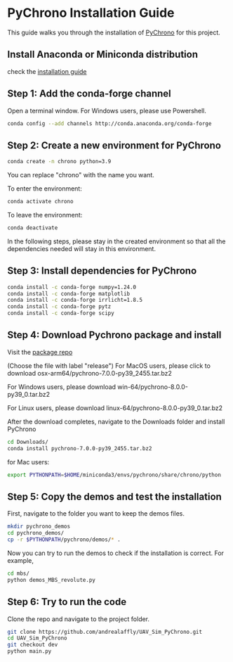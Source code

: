 # PyChrono Installation Guide

This guide walks you through the installation of [PyChrono](https://projectchrono.org/) for this project.


## Install Anaconda or Miniconda distribution

check the [installation guide](https://www.anaconda.com/docs/getting-started/miniconda/install#macos-linux-installation)

## Step 1: Add the conda-forge channel
Open a terminal window. For Windows users, please use Powershell.

```bash
conda config --add channels http://conda.anaconda.org/conda-forge
```

## Step 2: Create a new environment for PyChrono

```bash
conda create -n chrono python=3.9
```
You can replace "chrono" with the name you want.

To enter the environment:
```bash
conda activate chrono
```
To leave the environment:
```bash
conda deactivate
```
In the following steps, please stay in the created environment so that all the dependencies needed will stay in this environment.


## Step 3: Install dependencies for PyChrono
```bash
conda install -c conda-forge numpy=1.24.0
conda install -c conda-forge matplotlib
conda install -c conda-forge irrlicht=1.8.5
conda install -c conda-forge pytz
conda install -c conda-forge scipy
```

## Step 4: Download Pychrono package and install
Visit the [package repo](https://anaconda.org/projectchrono/pychrono/files?page=3)

(Choose the file with label "release")
For MacOS users, please click to download osx-arm64/pychrono-7.0.0-py39_2455.tar.bz2

For Windows users, please download win-64/pychrono-8.0.0-py39_0.tar.bz2

For Linux users, please download linux-64/pychrono-8.0.0-py39_0.tar.bz2

After the download completes, navigate to the Downloads folder and install PyChrono
```bash
cd Downloads/
conda install pychrono-7.0.0-py39_2455.tar.bz2
```

for Mac users:
```bash
export PYTHONPATH=$HOME/miniconda3/envs/pychrono/share/chrono/python
```

## Step 5: Copy the demos and test the installation
First, navigate to the folder you want to keep the demos files.
```bash
mkdir pychrono_demos
cd pychrono_demos/
cp -r $PYTHONPATH/pychrono/demos/* .
```
Now you can try to run the demos to check if the installation is correct.
For example,
```bash
cd mbs/
python demos_MBS_revolute.py
```
## Step 6: Try to run the code
Clone the repo and navigate to the project folder.
```bash
git clone https://github.com/andrealaffly/UAV_Sim_PyChrono.git
cd UAV_Sim_PyChrono
git checkout dev
python main.py
```
